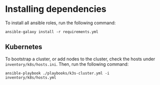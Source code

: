 # Installing dependencies

To install all ansible roles, run the following command:

```
ansible-galaxy install -r requirements.yml
```

## Kubernetes

To bootstrap a cluster, or add nodes to the cluster, check the hosts under `inventory/k8s/hosts.ini`. Then, run the following command:

```
ansible-playbook ./playbooks/k3s-cluster.yml -i inventory/k8s/hosts.yml
```